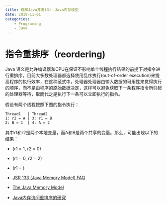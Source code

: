 ```yaml
---
title: 理解Java并发(3)：Java内存模型
date: 2019-11-01
categories:  
    - Programing
    - Java
---
```


<!-- more -->

# 指令重排序（reordering)
Java 语义是允许编译器和CPU在保证不影响单个线程执行结果的前提下对指令进行重排序。目前大多数处理器都选择使用乱序执行(out-of-order execution)来提高程序的执行效率，在这种范式中，处理器处理器由输入数据的可用性来觉得执行的顺序，而不是由程序的原始数据决定，这样可以避免获取下一条程序指令所引起的处理器等待，取而代之是执行下一条可以立即执行的指令。

假设有两个线程按照下图的指令执行：

```
Thread1   | Thread2
1: r2 = A | 3: r1 = B
2: B = 1  | 4: A = 2
```
其中r1和r2是两个本地变量，而A和B是两个共享的变量。那么，可能出现以下的结果：

* (r1 = 1, r2 = 0)
* (r1 = 0, r2 = 2)
* (r1 = )

* [JSR 133 (Java Memory Model) FAQ](http://www.cs.umd.edu/~pugh/java/memoryModel/jsr-133-faq.html)
* [The Java Memory Model](http://www.cs.umd.edu/users/pugh/java/memoryModel/)
* [Java内存访问重排序的研究](https://tech.meituan.com/2014/09/23/java-memory-reordering.html)
